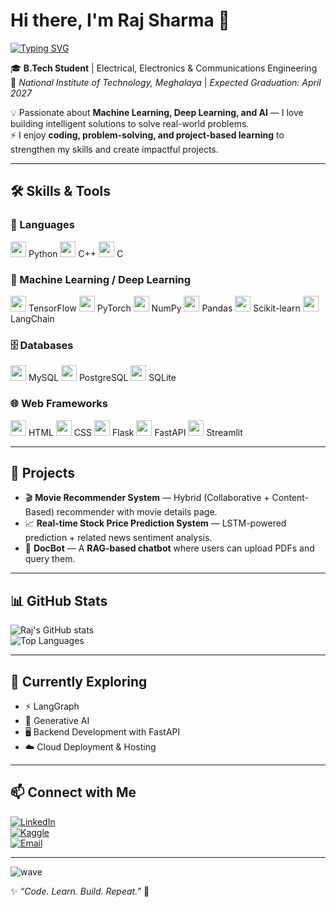 # Hi there, I'm Raj Sharma 👋  

[![Typing SVG](https://readme-typing-svg.demolab.com?font=Fira+Code&size=24&pause=1000&color=F75C7E&center=true&vCenter=true&width=700&lines=Hi+I'm+Raj+Sharma;Machine+Learning+%7C+Deep+Learning+%7C+AI;Always+Learning+New+Things+🚀)](https://git.io/typing-svg)


🎓 **B.Tech Student** | Electrical, Electronics & Communications Engineering  
📍 *National Institute of Technology, Meghalaya* | *Expected Graduation: April 2027*  

💡 Passionate about **Machine Learning, Deep Learning, and AI** — I love building intelligent solutions to solve real-world problems.  
⚡ I enjoy **coding, problem-solving, and project-based learning** to strengthen my skills and create impactful projects.  

---

## 🛠️ Skills & Tools  

### 🚀 Languages  
<p>
  <img src="https://cdn.jsdelivr.net/gh/devicons/devicon/icons/python/python-original.svg" width="25"/> Python  
  <img src="https://cdn.jsdelivr.net/gh/devicons/devicon/icons/cplusplus/cplusplus-original.svg" width="25"/> C++  
  <img src="https://cdn.jsdelivr.net/gh/devicons/devicon/icons/c/c-original.svg" width="25"/> C  
</p>

### 🤖 Machine Learning / Deep Learning  
<p>
  <img src="https://cdn.jsdelivr.net/gh/devicons/devicon/icons/tensorflow/tensorflow-original.svg" width="25"/> TensorFlow  
  <img src="https://cdn.jsdelivr.net/gh/devicons/devicon/icons/pytorch/pytorch-original.svg" width="25"/> PyTorch  
  <img src="https://cdn.jsdelivr.net/gh/devicons/devicon/icons/numpy/numpy-original.svg" width="25"/> NumPy  
  <img src="https://cdn.jsdelivr.net/gh/devicons/devicon/icons/pandas/pandas-original.svg" width="25"/> Pandas  
  <img src="https://cdn.jsdelivr.net/gh/devicons/devicon/icons/scikitlearn/scikitlearn-original.svg" width="25"/> Scikit-learn  
  <img src="https://avatars.githubusercontent.com/u/126733545?s=200&v=4" width="25"/> LangChain  
</p>

### 🗄️ Databases  
<p>
  <img src="https://cdn.jsdelivr.net/gh/devicons/devicon/icons/mysql/mysql-original.svg" width="25"/> MySQL  
  <img src="https://cdn.jsdelivr.net/gh/devicons/devicon/icons/postgresql/postgresql-original.svg" width="25"/> PostgreSQL  
  <img src="https://cdn.jsdelivr.net/gh/devicons/devicon/icons/sqlite/sqlite-original.svg" width="25"/> SQLite  
</p>

### 🌐 Web Frameworks  
<p>
  <img src="https://cdn.jsdelivr.net/gh/devicons/devicon/icons/html5/html5-original.svg" width="25"/> HTML  
  <img src="https://cdn.jsdelivr.net/gh/devicons/devicon/icons/css3/css3-original.svg" width="25"/> CSS  
  <img src="https://cdn.jsdelivr.net/gh/devicons/devicon/icons/flask/flask-original.svg" width="25"/> Flask  
  <img src="https://cdn.jsdelivr.net/gh/devicons/devicon/icons/fastapi/fastapi-original.svg" width="25"/> FastAPI  
  <img src="https://streamlit.io/images/brand/streamlit-mark-color.png" width="25"/> Streamlit  
</p>

---

## 🚀 Projects  

- 🎬 **Movie Recommender System** — Hybrid (Collaborative + Content-Based) recommender with movie details page.  
- 📈 **Real-time Stock Price Prediction System** — LSTM-powered prediction + related news sentiment analysis.  
- 🤖 **DocBot** — A **RAG-based chatbot** where users can upload PDFs and query them.  

---

## 📊 GitHub Stats  

![Raj's GitHub stats](https://github-readme-stats.vercel.app/api?username=Rajsharma27&show_icons=true&theme=radical)  
![Top Languages](https://github-readme-stats.vercel.app/api/top-langs/?username=Rajsharma27&layout=compact&theme=radical)  

---

## 🌱 Currently Exploring  

- ⚡ LangGraph  
- 🎨 Generative AI  
- 🖥️ Backend Development with FastAPI  
- ☁️ Cloud Deployment & Hosting  

---

## 📫 Connect with Me  

[![LinkedIn](https://img.shields.io/badge/LinkedIn-blue?logo=linkedin&logoColor=white)](https://www.linkedin.com/in/rajsharma27/)  
[![Kaggle](https://img.shields.io/badge/Kaggle-20BEFF?logo=kaggle&logoColor=white)](https://www.kaggle.com/rsbit30)  
[![Email](https://img.shields.io/badge/Email-D14836?logo=gmail&logoColor=white)](mailto:sharmaraj.sm@gmail.com)  

---

![wave](https://capsule-render.vercel.app/api?type=waving&color=gradient&height=120&section=footer)


✨ *“Code. Learn. Build. Repeat.”* 🚀  
